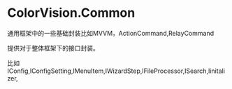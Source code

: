 # ColorVision.Common

通用框架中的一些基础封装比如MVVM，ActionCommand,RelayCommand

提供对于整体框架下的接口封装。

比如 IConfig,IConfigSetting,IMenuItem,IWizardStep,IFileProcessor,ISearch,Iinitalizer,